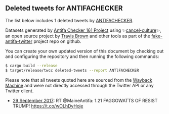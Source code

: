 ## Deleted tweets for ANTlFACHECKER

The list below includes 1 deleted tweets by
[ANTlFACHECKER](https://twitter.com/ANTlFACHECKER).



Datasets generated by [Antifa Checker 161 Project](https://twitter.com/antifacheck161) using ✨[cancel-culture](https://github.com/travisbrown/cancel-culture)✨, an open source project by 
[Travis Brown](https://twitter.com/travisbrown) and other tools as part of the 
[fake-antifa-twitter](https://github.com/antifacheck161/fake-antifa-twitter) project repo on github.

You can create your own updated version of this document by checking out and configuring the
repository and then running the following commands:

```bash
$ cargo build --release
$ target/release/twcc deleted-tweets --report ANTlFACHECKER
```

Please note that all tweets quoted here are sourced from the
[Wayback Machine](https://web.archive.org) and were not directly accessed through the Twitter API or
any Twitter client.

* [29 September 2017](https://web.archive.org/web/20170929224647/https://twitter.com/ANTlFACHECKER/status/913897875846815744): RT @MaineAntifa: 1.21 FAGGOWATTS OF RESIST TRUMP! https://t.co/wOLhDyHoje <!--913897875846815744-->
